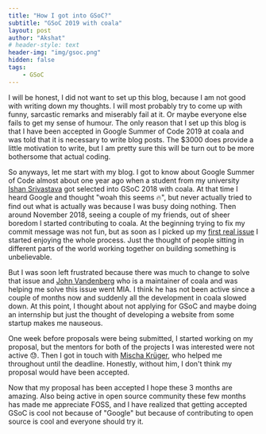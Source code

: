 ```yaml
---
title: "How I got into GSoC?"
subtitle: "GSoC 2019 with coala"
layout: post
author: "Akshat"
# header-style: text
header-img: "img/gsoc.png"
hidden: false
tags:
    - GSoC
---
```


I will be honest, I did not want to set up this blog, because I am not good with writing down my thoughts. I will most probably try to come up with funny, sarcastic remarks and miserably fail at it. Or maybe everyone else fails to get my sense of humour. The only reason that I set up this blog is that I have been accepted in Google Summer of Code 2019 at coala and was told that it is necessary to write blog posts. The $3000 does provide a little motivation to write, but I am pretty sure this will be turn out to be more bothersome that actual coding.

So anyways, let me start with my blog. I got to know about Google Summer of Code almost about one year ago when a student from my university [Ishan Srivastava](https://github.com/ishanSrt) got selected into GSoC 2018 with coala. At that time I heard Google and thought "woah this seems 🔥", but never actually tried to find out what is actually was because I was busy doing nothing.
Then around November 2018, seeing a couple of my friends, out of sheer boredom I started contributing to coala. At the beginning trying to fix my commit message was not fun, but as soon as I picked up my [first real issue](https://github.com/coala/coala/issues/5044) I started enjoying the whole process. Just the thought of people sitting in different parts of the world working together on building something is unbelievable.

But I was soon left frustrated because there was much to change to solve that issue and [John Vandenberg](https://github.com/jayvdb) who is a maintainer of coala and was helping me solve this issue went MIA. I think he has not been active since a couple of months now and suddenly all the development in coala slowed down. At this point, I thought about not applying for GSoC and maybe doing an internship but just the thought of developing a website from some startup makes me nauseous.

One week before proposals were being submitted, I started working on my proposal, but the mentors for both of the projects I was interested were not active 😓. Then I got in touch with [Mischa Krüger](https://github.com/Makman2), who helped me throughout until the deadline. Honestly, without him, I don't think my proposal would have been accepted.

Now that my proposal has been accepted I hope these 3 months are amazing. Also being active in open source community these few months has made me appreciate FOSS, and I have realized that getting accepted GSoC is cool not because of "Google" but because of contributing to open source is cool and everyone should try it.
